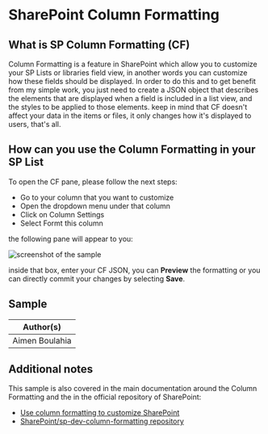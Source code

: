 # SharePoint Column Formatting

## What is SP Column Formatting (CF)
Column Formatting is a feature in SharePoint which allow you to customize your SP Lists or libraries field view, in another words you can customize how these fields should be displayed. In order to do this and to get benefit from my simple work, you just need to create a JSON object that describes the elements that are displayed when a field is included in a list view, and the styles to be applied to those elements. keep in mind that CF doesn't affect your data in the items or files, it only changes how it's displayed to users, that's all.

## How can you use the Column Formatting in your SP List
To open the CF pane, please follow the next steps: 
  - Go to your column that you want to customize
  - Open the dropdown menu under that column
  - Click on Column Settings
  - Select Formt this column
  
the following pane will appear to you: 

![screenshot of the sample](https://docs.microsoft.com/en-us/sharepoint/dev/images/sp-columnformatting-panel.png)

inside that box, enter your CF JSON, you can **Preview** the formatting or you can directly commit your changes by selecting **Save**. 

## Sample

|Author(s)
|---------
| Aimen Boulahia



## Additional notes
This sample is also covered in the main documentation around the Column Formatting and the in the official repository of SharePoint:

- [Use column formatting to customize SharePoint](https://docs.microsoft.com/en-us/sharepoint/dev/declarative-customization/column-formatting)
- [SharePoint/sp-dev-column-formatting repository](https://github.com/SharePoint/sp-dev-list-formatting)
